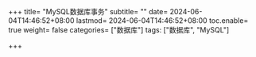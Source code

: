 +++
title= "MySQL数据库事务"
subtitle= ""
date= 2024-06-04T14:46:52+08:00
lastmod= 2024-06-04T14:46:52+08:00
toc.enable= true
weight= false
categories= ["数据库"]
tags: ["数据库", "MySQL"]

+++

